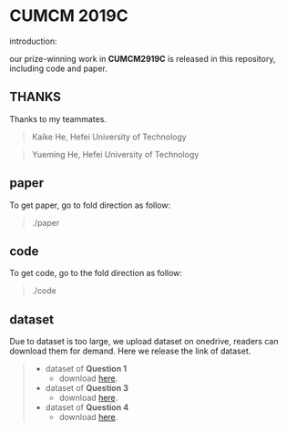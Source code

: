 # CUMCM 2019C

introduction:

our prize-winning work in **CUMCM2919C** is released in this repository, including code and paper.

## THANKS

Thanks to my teammates.

> Kaike He, Hefei University of Technology

> Yueming He, Hefei University of Technology

## paper

To get paper, go to fold direction as follow:

> ./paper

## code 

To get code, go to the fold direction as follow:

> ./code

## dataset

Due to dataset is too large, we upload dataset on onedrive, readers can download them for demand. Here we release the link of dataset.

>- dataset of **Question 1**
>   - download [here](https://mailhfuteducn-my.sharepoint.com/:f:/g/personal/leetun2001_mail_hfut_edu_cn/EpLZiPx8A1tNgwlR_D_lXucBXnwXhoEB4asR2bPUhsr0Nw?e=1hJzCs).
> - dataset of **Question 3**
>   - download [here](https://mailhfuteducn-my.sharepoint.com/:f:/g/personal/leetun2001_mail_hfut_edu_cn/EqA_AKTQKhFMm4epzZzl3bsB9l9uV-g5Y9giPctMXrUVoQ?e=S1sXst).
> - dataset of **Question 4**
>   - download [here](https://mailhfuteducn-my.sharepoint.com/:f:/g/personal/leetun2001_mail_hfut_edu_cn/EgKZD7vY2zxKgvfr382C1sQBW-YHGkIShgQG8jb5HQXDMg?e=n608xN).